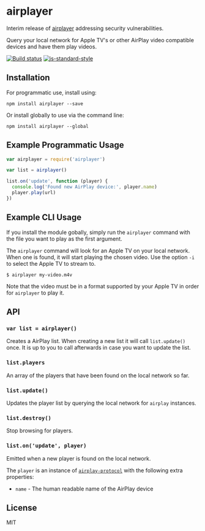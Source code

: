 # airplayer

Interim release of [airplayer](https://github.com/watson/airplayer) addressing security vulnerabilities.

Query your local network for Apple TV's or other AirPlay video
compatible devices and have them play videos.

[![Build status](https://travis-ci.org/watson/airplayer.svg?branch=master)](https://travis-ci.org/watson/airplayer)
[![js-standard-style](https://img.shields.io/badge/code%20style-standard-brightgreen.svg?style=flat)](https://github.com/feross/standard)

## Installation

For programmatic use, install using:

```
npm install airplayer --save
```

Or install globally to use via the command line:

```
npm install airplayer --global
```

## Example Programmatic Usage

```js
var airplayer = require('airplayer')

var list = airplayer()

list.on('update', function (player) {
  console.log('Found new AirPlay device:', player.name)
  player.play(url)
})
```

## Example CLI Usage

If you install the module gobally, simply run the `airplayer` command
with the file you want to play as the first argument.

The `airplayer` command will look for an Apple TV on your local network.
When one is found, it will start playing the chosen video. Use the
option `-i` to select the Apple TV to stream to.

```
$ airplayer my-video.m4v
```

Note that the video must be in a format supported by your Apple TV in
order for `airplayer` to play it.

## API

### `var list = airplayer()`

Creates a AirPlay list. When creating a new list it will call
`list.update()` once. It is up to you to call afterwards in case you
want to update the list.

### `list.players`

An array of the players that have been found on the local network so
far.

### `list.update()`

Updates the player list by querying the local network for `airplay`
instances.

### `list.destroy()`

Stop browsing for players.

### `list.on('update', player)`

Emitted when a new player is found on the local network.

The `player` is an instance of
[`airplay-protocol`](https://github.com/watson/airplay-protocol) with
the following extra properties:

- `name` - The human readable name of the AirPlay device

## License

MIT
